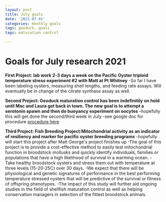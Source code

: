 ```yaml
---
layout: post
title: July goals
date: '2021-07-01'
categories: monthly goals
tags: geoduck, goals
tags: maturation control

---
```


# Goals for July research 2021
**First Project: lab work 2-3 days a week on the Pacific Oyster triploid temperature stress experiment #2 with Matt at Pt Whitney**
-So far I have been labeling oysters, measuring shell lengths, and feeding rate assays. Will eventually be in change of the citrate synthase assay as well.

**Second Project: Geoduck maturation control has been indefinitily on hold until Mac and Laura get back in town. The new goal is to attempt a serotonin spawn 
and then do buoyancy experiment on oocytes**
-hopefully this will get done the second/third week in July
-see google doc for procedure [procedure here](https://docs.google.com/document/d/1LlNSSM_CCGgkCFT7IP6CgZ836smjfcshRj29u6gJpcc/edit?disco=AAAAM1qQ1Yg&ts=60da1c79&usp_dm=true)

**Third Project: Fish Breeding Project:Mitochondrial activity as an indicator of resiliency and marker for pacific oyster breeding programs** 
-hopefully will start this project after Matt George's project finishes up
-The goal of this project is to provide a cost-effective method to easily test mitochondrial function in broodstock mollusks and quickly identify individuals, families or populations that have a high likelihood of survival in a warming ocean.
-Take healthy broodstock oysters and stress them out with temperature at three levels (15-20-25C) over 30 days. 
-We expect that there will be physiological and genetic signatures of performance in the best performing temperature stressed oysters that will be predictive of the survival or fitness of offspring phenotypes. 
-The impact of this study will further aid ongoing studies in the field of shellfish maturation control as well as helping conservation managers in selection of the fittest broodstock animals. 



